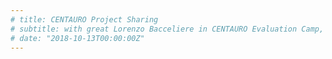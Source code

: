 ```yaml
---
# title: CENTAURO Project Sharing
# subtitle: with great Lorenzo Bacceliere in CENTAURO Evaluation Camp, Karlsruhe, Germany
# date: "2018-10-13T00:00:00Z"
---
```

